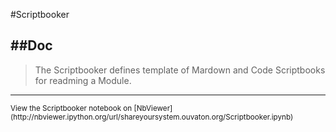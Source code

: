 
<!--
FrozenIsBool False
-->

#Scriptbooker

##Doc
----


> 
> The Scriptbooker defines template of Mardown and Code Scriptbooks for readming a Module.
> 
> 

----

<small>
View the Scriptbooker notebook on [NbViewer](http://nbviewer.ipython.org/url/shareyoursystem.ouvaton.org/Scriptbooker.ipynb)
</small>


